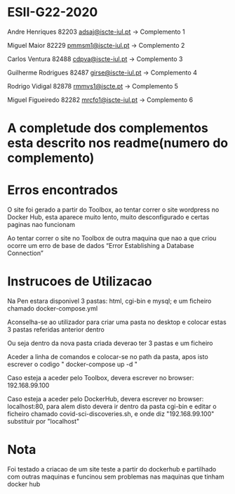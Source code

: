 # ESII-G22-2020

Andre Henriques 82203 adsaj@iscte-iul.pt -> Complemento 1

Miguel Maior 82229 pmmsm1@iscte-iul.pt -> Complemento 2

Carlos Ventura 82488 cdpva@iscte-iul.pt -> Complemento 3

Guilherme Rodrigues 82487 girse@iscte-iul.pt -> Complemento 4

Rodrigo Vidigal 82878 rmmvs1@iscte.pt -> Complemento 5

Miguel Figueiredo 82282 mrcfo1@iscte-iul.pt -> Complemento 6


# A completude dos complementos esta descrito nos readme(numero do complemento)

# Erros encontrados
O site foi gerado a partir do Toolbox, ao tentar correr o site wordpress no Docker Hub, esta aparece muito lento, muito desconfigurado e certas paginas nao funcionam

Ao tentar correr o site no Toolbox de outra maquina que nao a que criou ocorre um erro de base de dados “Error Establishing a Database Connection”

# Instrucoes de Utilizacao

Na Pen estara disponivel 3 pastas: html, cgi-bin e mysql; e um ficheiro chamado docker-compose.yml

Aconselha-se ao utilizador para criar uma pasta no desktop e colocar estas 3 pastas referidas anterior dentro

Ou seja dentro da nova pasta criada deverao ter 3 pastas e um ficheiro

Aceder a linha de comandos e colocar-se no path da pasta, apos isto escrever o codigo " docker-compose up -d "

Caso esteja a aceder pelo Toolbox, devera escrever no browser: 192.168.99.100

Caso esteja a aceder pelo DockerHub, devera escrever no browser: localhost:80, para alem disto devera ir dentro da pasta cgi-bin
e editar o ficheiro chamado covid-sci-discoveries.sh, e onde diz "192.168.99.100" substituir por "localhost"



# Nota

Foi testado a criacao de um site teste a partir do dockerhub e partilhado com outras maquinas e funcinou sem problemas nas maquinas que tinham docker hub

